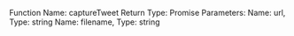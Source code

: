 Function Name: captureTweet
Return Type: Promise<void>
Parameters:
	Name: url, Type: string
	Name: filename, Type: string
